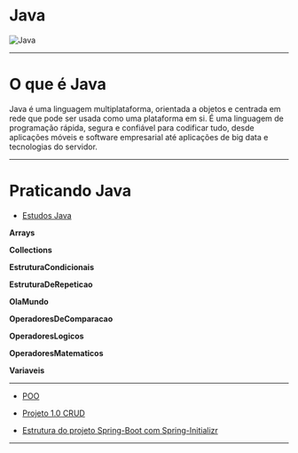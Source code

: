# Java

![Java](https://img.shields.io/badge/java-%23ED8B00.svg?style=for-the-badge&logo=openjdk&logoColor=white)

---

# O que é Java 

Java é uma linguagem multiplataforma, orientada a objetos e centrada em rede que pode ser usada como uma plataforma em si. É uma linguagem de programação rápida, segura e confiável para codificar tudo, desde aplicações móveis e software empresarial até aplicações de big data e tecnologias do servidor.

---

 # Praticando Java 


 - [Estudos Java ](https://github.com/HenriquePST/Java-Practices/tree/main/EstudosJava/src)

**Arrays**

**Collections**

**EstruturaCondicionais**

**EstruturaDeRepeticao**

**OlaMundo**

**OperadoresDeComparacao**

**OperadoresLogicos**

**OperadoresMatematicos**

**Variaveis**

---

 
 - [POO ](https://github.com/HenriquePST/Java-Pratices/tree/main/Poo)

 - [ Projeto 1.0 CRUD ](https://github.com/HenriquePST/Java-Pratices/tree/main/Projeto1.0)
 
  - [ Estrutura do projeto Spring-Boot com Spring-Initializr ](https://github.com/HenriquePST/Java-Pratices/tree/main/conhecendospring)

  

---
